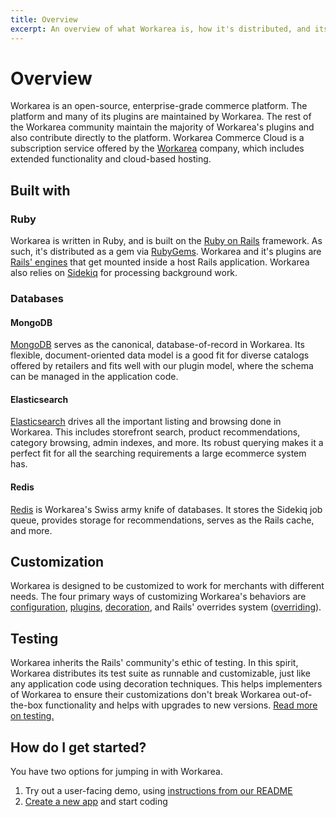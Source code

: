 ```yaml
---
title: Overview
excerpt: An overview of what Workarea is, how it's distributed, and its major technologies.
---
```


# Overview

Workarea is an open-source, enterprise-grade commerce platform. The platform and many of its plugins are maintained by Workarea. The rest of the Workarea community maintain the majority of Workarea's plugins and also contribute directly to the platform. Workarea Commerce Cloud is a subscription service offered by the [Workarea](https://www.workarea.com) company, which includes extended functionality and cloud-based hosting.

## Built with

### Ruby

Workarea is written in Ruby, and is built on the [Ruby on Rails](https://rubyonrails.org) framework. As such, it's distributed as a gem via [RubyGems](http://guides.rubygems.org/). Workarea and it's plugins are [Rails' engines](https://guides.rubyonrails.org/engines.html) that get mounted inside a host Rails application. Workarea also relies on [Sidekiq](https://sidekiq.org) for processing background work.

### Databases

#### MongoDB

[MongoDB](https://www.mongodb.com) serves as the canonical, database-of-record in Workarea. Its flexible, document-oriented data model is a good fit for diverse catalogs offered by retailers and fits well with our plugin model, where the schema can be managed in the application code.

#### Elasticsearch

[Elasticsearch](https://www.elastic.co/products/elasticsearch) drives all the important listing and browsing done in Workarea. This includes storefront search, product recommendations, category browsing, admin indexes, and more. Its robust querying makes it a perfect fit for all the searching requirements a large ecommerce system has.

#### Redis

[Redis](https://redis.io) is Workarea's Swiss army knife of databases. It stores the Sidekiq job queue, provides storage for recommendations, serves as the Rails cache, and more.

## Customization

Workarea is designed to be customized to work for merchants with different needs. The four primary ways of customizing Workarea's behaviors are [configuration](configuration.html), [plugins](plugins-overview.html), [decoration](decoration.html), and Rails' overrides system ([overriding](overriding.html)).

## Testing

Workarea inherits the Rails' community's ethic of testing. In this spirit, Workarea distributes its test suite as runnable and customizable, just like any application code using decoration techniques. This helps implementers of Workarea to ensure their customizations don't break Workarea out-of-the-box functionality and helps with upgrades to new versions. [Read more on testing.](testing.html)

## How do I get started?

You have two options for jumping in with Workarea.

1. Try out a user-facing demo, using [instructions from our README](https://github.com/workarea-commerce/workarea#demo)
2. [Create a new app](create-a-new-app.html) and start coding
